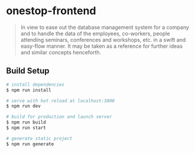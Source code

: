 # onestop-frontend

> In view to ease out the database management system for a company and to handle the data of the employees, co-workers, people attending seminars, conferences and workshops, etc. in a swift and easy-flow manner. It may be taken as a reference for further ideas and similar concepts henceforth.

## Build Setup

``` bash
# install dependencies
$ npm run install

# serve with hot reload at localhost:3000
$ npm run dev

# build for production and launch server
$ npm run build
$ npm run start

# generate static project
$ npm run generate
```
